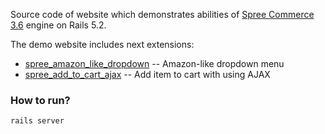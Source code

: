 Source code of website which demonstrates abilities of [Spree Commerce 3.6](https://github.com/spree/spree/tree/3-6-stable) engine on Rails 5.2.

The demo website includes next extensions:

* [spree_amazon_like_dropdown](https://github.com/fiftin/spree_amazon_like_dropdown) -- Amazon-like dropdown menu
* [spree_add_to_cart_ajax](spree_add_to_cart_ajax) -- Add item to cart with using AJAX

### How to run?

```
rails server
```